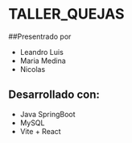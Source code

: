 # TALLER_QUEJAS
##Presentrado por 
* Leandro Luis 
* Maria Medina
* Nicolas

## Desarrollado con:
* Java SpringBoot
* MySQL
* Vite + React

